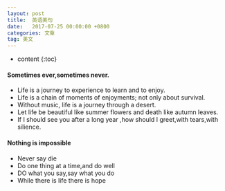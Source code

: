 ```yaml
---
layout: post
title:  英语美句
date:   2017-07-25 00:00:00 +0800
categories: 文章
tag: 美文
---
```


* content
{:toc}


#### Sometimes ever,sometimes never.


+ Life is a journey to experience to learn and to enjoy.
+ Life is a chain of moments of enjoyments; not only about survival.
+ Without music, life is a journey through a desert.
+ Let life be beautiful like summer flowers and death like autumn leaves.
+ If I should see you after a long year ,how should I greet,with tears,with silience.


#### Nothing is impossible

+ Never say die
+ Do one thing at a time,and do well
+ DO what you say,say what you do
+ While there is life there is hope

